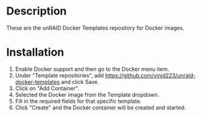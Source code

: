 # Description

These are the unRAID Docker Templates repository for Docker images.

# Installation

1. Enable Docker support and then go to the Docker menu item.
1. Under "Template repositories", add https://github.com/vinid223/unraid-docker-templates and click Save.
1. Click on "Add Container".
1. Selected the Docker image from the Template dropdown.
1. Fill in the required fields for that specific template.
1. Click "Create" and the Docker container will be created and started.
